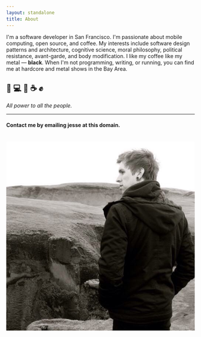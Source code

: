 ```yaml
---
layout: standalone
title: About
---
```


I'm a software developer in San Francisco. I'm passionate about mobile computing, open source, and coffee.
My interests include software design patterns and architecture, cognitive science, moral philosophy, political resistance, avant-garde, and body modification. I like my coffee like my metal &mdash; **black**. When I'm not programming, writing, or running, you can find me at hardcore and metal shows in the Bay Area.

<h2 class="text-center">🤘 💻 📱 ☕ ✊</h2>
<p class="text-center"><i>All power to all the people.</i></p>
<hr>
<h4 class="text-muted text-center">Contact me by emailing <b>jesse</b> at this domain.</h4>
<br>

<div class="col-xs-12 col-xs-offset-0 col-sm-8 col-sm-offset-2 col-md-6 col-md-offset-3">
<a href="/img/avatar_iceland.jpg">
    <img class="img-thumbnail img-responsive center" src="/img/avatar_iceland.jpg" title="Jesse Squires" alt="Jesse Squires"/>
</a>
</div>
